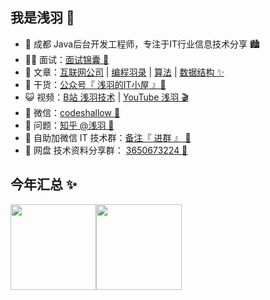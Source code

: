 ## 我是浅羽 🐣
- 🐼 成都 Java后台开发工程师，专注于IT行业信息技术分享 🏙
- 👨‍💻 面试：<a href="https://mp.weixin.qq.com/s/-ln9TU81xLrKu3ZssGlgkw" target="_blank">面试锦囊 🥇</a>
- 🏡 文章：<a href="https://mp.weixin.qq.com/s/CKNCwm2PMj9tCRBgcbfXJg" target="_blank">互联网公司</a> | <a href="https://mp.weixin.qq.com/s/tK6avtrU3MQeZPlNxUFeFg" target="_blank">编程羽录</a> | <a href="https://mp.weixin.qq.com/s/Nny41gh4vwNri06ac1_kfw" target="_blank">算法</a> | <a href="https://mp.weixin.qq.com/s/tvM78VbGNBu-A9kOdvJb_w" target="_blank">数据结构 ✨</a>
- 🌱 干货：<a href="https://cdn.jsdelivr.net/gh/codeshallow/picgo-bed@master//img/gzhgithub.jpeg" target="_blank">公众号『 浅羽的IT小屋 』🎨 </a>
- 😺 视频：<a href="https://space.bilibili.com/107611072" target="_blank">B站 浅羽技术</a> | <a href="https://www.youtube.com/channel/UCcmFvtGIZmg6fQLDMYV12jg" target="_blank">YouTube 浅羽 🎬</a>
- 💬 微信：<a href="https://cdn.jsdelivr.net/gh/codeshallow/picgo-bed@master//img/gerenweixin.jpeg" target="_blank">codeshallow 💫</a>
- 🤔 问题：<a href="https://www.zhihu.com/people/xiao-yu-86-38-31" target="_blank">知乎 @浅羽 🎯</a>
- 👭 自助加微信 IT 技术群：<a target="_blank" href="https://cdn.jsdelivr.net/gh/codeshallow/picgo-bed@master//img/WechatIMG397.png">备注『 进群 』 🌈</a>
- 👬 网盘 技术资料分享群： <a href="https://cdn.jsdelivr.net/gh/codeshallow/picgo-bed@master//img/Wanpan20345.png" target="_blank">3650673224 🥂</a>

## 今年汇总 ✨

<img align="" height="137px" src="https://github-readme-stats.vercel.app/api?username=liyupi&hide_title=true&hide_border=true&show_icons=true&include_all_commits=true&line_height=21&bg_color=0,EC6C6C,FFD479,FFFC79,73FA79&theme=graywhite&locale=cn" /><img align="" height="137px" src="https://github-readme-stats.vercel.app/api/top-langs/?username=liyupi&hide_title=true&hide_border=true&layout=compact&bg_color=0,73FA79,73FDFF,D783FF&theme=graywhite&locale=cn" />

